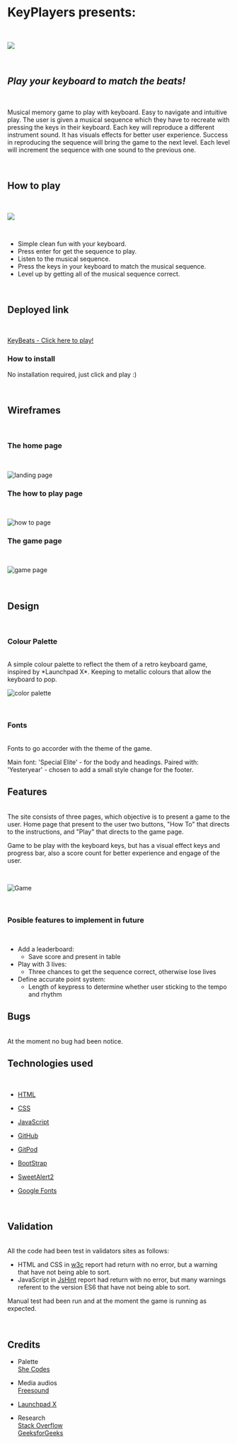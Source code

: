 # KeyPlayers presents:
<br>


![](media/images/screenshot-2.png)

<br>

## *Play your keyboard to match the beats!*
<br>

Musical memory game to play with keyboard. Easy to navigate and intuitive play. The user is given a musical sequence which they have to recreate with pressing the keys in their keyboard. Each key will reproduce a different instrument sound. It has visuals effects for better user experience.
Success in reproducing the sequence will bring the game to the next level. Each level will increment the sequence with one sound to the previous one.

<br>

## How to play
<br>

![](media/images/screenshot-3.png)

<br>

* Simple clean fun with your keyboard.
* Press enter for get the sequence to play.
* Listen to the musical sequence.
* Press the keys in your keyboard to match the musical sequence.
* Level up by getting all of the musical sequence correct.

<br>

## Deployed link

<br>

[KeyBeats - Click here to play!](https://vanderpatrick.github.io/HackAMusic/index.html)

### How to install
No installation required, just click and play :)

<br>

## Wireframes

<br>

### The home page

<br>

![landing page](./docs/images/landing-page-wireframe.png)
<br>

### The how to play page

<br>

![how to page](./docs/images/how-to-page-wireframe.png)
<br>

### The game page

<br>

![game page](./docs/images/game-page-wireframe.png)

<br>

## Design

<br>

### Colour Palette

<br>
A simple colour palette to reflect the them of a retro keyboard game, inspired by *Launchpad X*. Keeping to metallic colours that allow the keyboard to pop. 

![color palette](./media/images/color-palette.png)


<br>

### Fonts

<br>
Fonts to go accorder with the theme of the game.

Main font: 'Special Elite' - for the body and headings.
Paired with: 'Yesteryear' - chosen to add a small style change for the footer.


## Features

<br>
The site consists of three pages, which objective is to present a game to the user. Home page that present to the user two buttons, "How To" that directs to the instructions, and "Play" that directs to the game page.

Game to be play with the keyboard keys, but has a visual effect keys and progress bar, also a score count for better experience and engage of the user. 

<br>

![Game](media/images/screenshot-1.png)

<br>

### Posible features to implement in future

<br>

* Add a leaderboard: 
    - Save score and present in table
* Play with 3 lives: 
    - Three chances to get the sequence correct, otherwise lose lives
* Define accurate point system:
    - Length of keypress to determine whether user sticking to the tempo and rhythm

## Bugs

<br>
At the moment no bug had been notice.

<br>

## Technologies used

<br>

* [HTML](https://en.wikipedia.org/wiki/HTML5)
* [CSS](https://en.wikipedia.org/wiki/CSS)
* [JavaScript](https://en.wikipedia.org/wiki/JavaScript)

* [GitHub](https://github.com/)
* [GitPod](https://www.gitpod.io/)

* [BootStrap](https://getbootstrap.com/)
* [SweetAlert2](https://sweetalert2.github.io/)
* [Google Fonts](https://fonts.google.com/)
<br>

## Validation

<br>
All the code had been test in validators sites as follows:

* HTML and CSS in [w3c](https://validator.w3.org/) report had return with no error, but a warning that have not being able to sort.
* JavaScript in [JsHint](https://jshint.com/) report had return with no error, but many warnings referent to the version ES6 that have not being able to sort.

Manual test had been run and at the moment the game is running as expected.

<br>

## Credits

* Palette <br> [She Codes](https://palettes.shecodes.io/palettes/1100#palette)
* Media audios <br> [Freesound](https://freesound.org/)

* [Launchpad X](https://novationmusic.com/en/launch/launchpad-x)  

* Research <br>
    [Stack Overflow](https://stackoverflow.com/) <br>
    [GeeksforGeeks](https://www.geeksforgeeks.org/)





